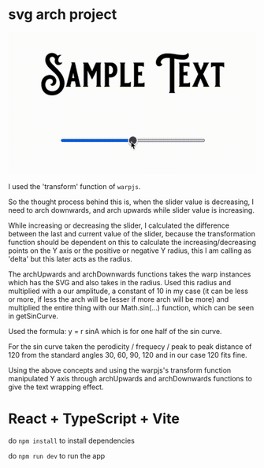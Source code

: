 # svg arch project

![svg arch GIF](public/ArchAnimated.gif)

I used the 'transform' function of `warpjs`.

So the thought process behind this is, when the slider value is decreasing, I need to arch downwards, and arch upwards while slider
value is increasing.

While increasing or decreasing the slider, I calculated the difference between the last and current value of the slider, because the transformation function should be dependent on this to calculate the increasing/decreasing points on the Y axis or the positive or negative Y radius, this I am calling as 'delta' but this later acts as the radius.

The archUpwards and archDownwards functions takes the warp instances which has the SVG and also takes in the radius.
Used this radius and multiplied with a our amplitude, a constant of 10 in my case (it can be less or more, if less the arch will be lesser if more arch will be more) and multiplied the entire thing with our Math.sin(...) function, which can be seen in getSinCurve.

Used the formula: y = r sinA which is for one half of the sin curve.

For the sin curve taken the perodicity / frequecy / peak to peak distance of 120 from the standard angles 30, 60, 90, 120 and in our case 120 fits fine.

Using the above concepts and using the warpjs's transform function manipulated Y axis through archUpwards and archDownwards functions to give the text wrapping effect.

# React + TypeScript + Vite

do `npm install` to install dependencies

do `npm run dev` to run the app
